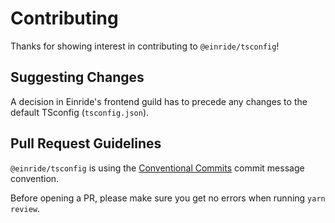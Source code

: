 # Contributing

Thanks for showing interest in contributing to `@einride/tsconfig`!

## Suggesting Changes

A decision in Einride's frontend guild has to precede any changes to the default TSconfig
(`tsconfig.json`).

## Pull Request Guidelines

`@einride/tsconfig` is using the [Conventional Commits](https://www.conventionalcommits.org/) commit
message convention.

Before opening a PR, please make sure you get no errors when running `yarn review`.
